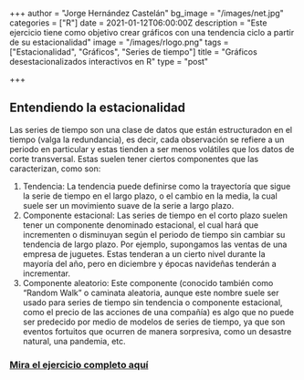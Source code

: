 +++
author = "Jorge Hernández Castelán"
bg_image = "/images/net.jpg"
categories = ["R"]
date = 2021-01-12T06:00:00Z
description = "Este ejercicio tiene como objetivo crear gráficos con una tendencia ciclo a partir de su estacionalidad"
image = "/images/rlogo.png"
tags = ["Estacionalidad", "Gráficos", "Series de tiempo"]
title = "Gráficos desestacionalizados interactivos en R"
type = "post"

+++
## Entendiendo la estacionalidad

Las series de tiempo son una clase de datos que están estructuradon en el tiempo (valga la redundancia), es decir, cada observación se refiere a un periodo en particular y estas tienden a ser menos volátiles que los datos de corte transversal. Estas suelen tener ciertos componentes que las caracterizan, como son:

1. Tendencia: La tendencia puede definirse como la trayectoría que sigue la serie de tiempo en el largo plazo, o el cambio en la media, la cual suele ser un movimiento suave de la serie a largo plazo.
2. Componente estacional: Las series de tiempo en el corto plazo suelen tener un componente denominado estacional, el cual hará que incrementen o disminuyan según el periodo de tiempo sin cambiar su tendencia de largo plazo. Por ejemplo, supongamos las ventas de una empresa de juguetes. Estas tenderan a un cierto nivel durante la mayoría del año, pero en diciembre y épocas navideñas tenderán a incrementar.
3. Componente aleatorio: Este componente (conocido también como “Random Walk” o caminata aleatoria, aunque este nombre suele ser usado para series de tiempo sin tendencia o componente estacional, como el precio de las acciones de una compañía) es algo que no puede ser predecido por medio de modelos de series de tiempo, ya que son eventos fortuitos que ocurren de manera sorpresiva, como un desastre natural, una pandemia, etc.

### [Mira el ejercicio completo aquí](https://bookdown.org/eljorgehdz/desestascionalizado/ "graficos")